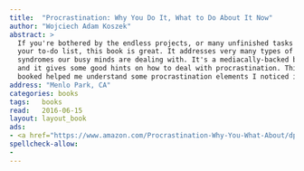 ```yaml
---
title:  "Procrastination: Why You Do It, What to Do About It Now"
author: "Wojciech Adam Koszek"
abstract: >
  If you're bothered by the endless projects, or many unfinished tasks on
  your to-do list, this book is great. It addresses very many types of
  syndromes our busy minds are dealing with. It's a mediacally-backed book
  and it gives some good hints on how to deal with procrastination. This
  booked helped me understand some procrastination elements I noticed in myself.
address: "Menlo Park, CA"
categories: books
tags:	books
read:	2016-06-15
layout: layout_book
ads:
- <a href="https://www.amazon.com/Procrastination-Why-You-What-About/dp/0738211702/ref=as_li_ss_il?ie=UTF8&linkCode=li2&tag=wojcadamkoszh-20&linkId=d2cbbc7b40a40833e8a15866da67162b" target="_blank"><img border="0" src="//ws-na.amazon-adsystem.com/widgets/q?_encoding=UTF8&ASIN=0738211702&Format=_SL160_&ID=AsinImage&MarketPlace=US&ServiceVersion=20070822&WS=1&tag=wojcadamkoszh-20" ></a><img src="//ir-na.amazon-adsystem.com/e/ir?t=wojcadamkoszh-20&l=li2&o=1&a=0738211702" width="1" height="1" border="0" alt="" style="border:none !important; margin:0px !important;" />
spellcheck-allow:
- 
---
```


